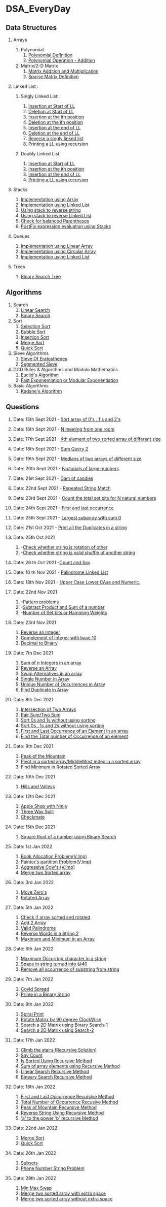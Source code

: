# DSA_EveryDay

## Data Structures
1. Arrays
    1. Polynomial
        1. [Polynomial Definition](./data_structures/arrays/polynomials/polyDefine.cpp)
        2. [Polynomial Operation - Addition](./data_structures/arrays/polynomials/polyAdd.cpp)
    2. Matrix/2-D Matrix
        1. [Matrix Addition and Multiplication](./data_structures/arrays/matrix/matrixAddition_Multiplication.cpp)
        2. [Sparse Matrix Definition](./data_structures/arrays/matrix/spareMatrixDefinition.cpp)
2. Linked List : 
    1. Singly Linked List:
        1. [Insertion at Start of LL](./data_structures/linkedList/singlyLinkedList/insertion_at_Start.cpp)
        2. [Deletion at Start of LL](./data_structures/linkedList/singlyLinkedList/deletion_at_Start.cpp)
        3. [Insertion at the ith position](./data_structures/linkedList/singlyLinkedList/insertion_At_nth_Position.cpp)
        4. [Deletion at the ith position](./data_structures/linkedList/singlyLinkedList/deletion_At_nth_Position.cpp)
        5. [Insertion at the end of LL](./data_structures/linkedList/singlyLinkedList/insertion_at_the_end.cpp)
        6. [Deletion at the end of LL](./data_structures/linkedList/singlyLinkedList/deletion_at_the_end.cpp)
        7. [Reverse a singly linked list](./data_structures/linkedList/singlyLinkedList/reverse_singly_linked_list.cpp)
        8. [Printing a LL using recursion](./data_structures/linkedList/singlyLinkedList/display_using_recusrion.cpp)

    2. Doubly Linked List
        1. [Insertion at Start of LL](./data_structures/linkedList/doublyLinkedList/insertion_at_Start.cpp)
        2. [Insertion at the ith position](./data_structures/linkedList/doublyLinkedList/insertion_At_nth_Position.cpp)
        3. [Insertion at the end of LL](./data_structures/linkedList/doublyLinkedList/insertion_at_the_end.cpp)
        4. [Printing a LL using recursion](./data_structures/linkedList/doublyLinkedList/display_using_recusrion.cpp)
3. Stacks
    1. [Implementation using Array](./data_structures/stacks/implementation_using_array.cpp)
    2. [Implementation using Linked List](./data_structures/stacks/implementation_using_LL.cpp)
    3. [Using stack to reverse string](./data_structures/stacks/reversal_of_string_using_stack.cpp)
    4. [Using stack to reverse Linked List](./data_structures/stacks/reversal_of_LL_using_stack.cpp)
    5. [Check for balanced Parentheses](./data_structures/stacks/check_balanced_parentheses.cpp)
    6. [PostFix expression evaluation using Stacks](./data_structures/stacks/postfix_stacks.cpp)

4. Queues 
    1. [Implementation using Linear Array](./data_structures/queues/implementation_using_array.cpp)
    2. [Implementation using Circular Array](./data_structures/queues/implementation_using_CircularArray.cpp)
    3. [Implementation using Linked List](./data_structures/queues/implementation_using_LL.cpp)

5. Trees
    1. [Binary Search Tree](./data_structures/trees/BST.cpp)

## Algorithms
1. Search
    1. [Linear Search](./algorithms/searching/linearSearch.cpp)
    2. [Binary Search](./algorithms/searching/binarySearch.cpp)
2. Sort
    1. [Selection Sort](./algorithms/sorting/selectionSort.cpp)
    2. [Bubble Sort](./algorithms/sorting/bubbleSort.cpp)
    3. [Insertion Sort](./algorithms/sorting/insertionSort.cpp)
    4. [Merge Sort](./algorithms/sorting/mergeSort.cpp)
    5. [Quick Sort](./algorithms/sorting/quickSort.cpp)
3. Sieve Algorithms
    1. [Sieve Of Eratosthenes](./algorithms/Sieve_Algorithms/seiveOfEratosthenes.cpp)
    2. [Segmented Sieve](./algorithms/Sieve_Algorithms/segmentedSieve.cpp)
4. GCD Rules & Algorithms and Modulo Mathematics 
    1. [Euclid's Algorithm](./algorithms/gcdAlgo/euclidsAlgorithm.cpp)
    2. [Fast Exponentiation or Modular Exponentiation](./algorithms/gcdAlgo/fastExponentiation.cpp)
5. Basic Algorithms
    1. [Kadane's Algorithm](./algorithms/basicAlgo/kadanesAlgo.cpp)
## Questions 
1.  Date: 15th Sept 2021 - [Sort array of 0's , 1's and 2's](./practice/sort_array_of_0_2_1.cpp)
2.  Date: 16th Sept 2021 - [N meeting from one room](./practice/n_meeting_from_one_room.cpp)
3.  Date: 17th Sept 2021 - [Kth element of two sorted array of different size](./practice/kth_element_in_2_sorted_array_of_different_size.cpp) 
4.  Date: 18th Sept 2021 - [Sum Query 2](./practice/sum_query_2.cpp)  
5.  Date: 19th Sept 2021 - [Medians of two arrays of different size](/median_of_two_arrays_of_different_size.cpp)  
6.  Date: 20th Sept 2021 - [Factorials of large numbers](./practice/factorials_of_large_numbers.cpp) 
7.  Date: 21st Sept 2021 - [Dam of candies](./practice/dam_of_candies.cpp) 
8.  Date: 22nd Sept 2021 - [Repeated String Match](./practice/repeated_string_match.cpp)  
9.  Date: 23rd Sept 2021 - [Count the total set bits for N natural numbers](./practice/count_total_set_bits.cpp)  
10.  Date: 24th Sept 2021 - [First and last occurrence](./practice/first_last_occurrence.cpp)  
11. Date: 25th Sept 2021 - [Largest subarray with sum 0](./practice/largest_subarray_with_sum_0.cpp)
12. Date: 21st Oct 2021 - [Print all the Duplicates in a string](./practice/print_all_duplicates.cpp)
13. Date: 25th Oct 2021  
    1. -[Check whether string is rotation of other](./practice/rotaions_string_check.cpp) 
    2. -[Check whether string is valid shuffle of another string](./practice/string_shuffle_fo_another_string.cpp)
14. Date: 26 th Oct 2021 -[Count and Say](./practice/count_and_say.cpp)
15. Date: 10 th Nov 2021 - [Palindrome Linked List](./practice/palindromeLinkedList.cpp)
16. Date: 18th Nov 2021 - [Upper Case Lower CAse and Numeric.](./practice/upperCase_lowerCase_numeric.cpp)
17. Date: 22nd Nov 2021 
    1. -[Pattern problems](./practice/patterns.cpp)
    2. -[Subtract Product and Sum of a number](./practice/subtractProductAndSum.cpp)
    3. -[Number of Set bits or Hamming Weights](./practice/hammingWeight.cpp)
18. Date: 23rd Nov 2021
    1. [Reverse an Integer](./practice/reverseInteger.cpp)
    2. [Complement of Integer with base 10](./practice/complementOfBase10.cpp)
    3. [Decimal to Binary](./practice/decimalToBinary.cpp)

19. Date: 7th Dec 2021
    1. [Sum of n Integers in an array](./practice/sumNInteger.cpp)
    2. [Reverse an Array](./practice/reverseArray.cpp)
    3. [Swap Alternatives in an array](./practice/swapAlternativeArray.cpp)
    4. [Single Number in Array](./practice/singleNumber.cpp)
    5. [Unique Number of Occurrences in Array](./practice/findUniqueElement.cpp)
    6. [Find Duplicate in Array](./practice/findDuplicate.cpp)

20. Date: 8th Dec 2021
    1. [Intersection of Two Arrays](./practice/intersectionOf2Arrays.cpp)
    2. [Pair Sum/Two Sum](./practice/pairSum.cpp)
    3. [Sort 0s and 1s without using sorting](./practice/sort_0_1.cpp)
    4. [Sort 0s , 1s and 2s without using sorting](./practice/sort_0_1_2.cpp)
    5. [First and Last Occurrence of an Element in an array](./practice/firstLastOcc.cpp)
    6. [Find the Total number of Occurrence of an element](./practice/totalOcc.cpp)

21. Date: 9th Dec 2021
    1. [Peak of the Mountain](./practice/peakOfMountain.cpp)
    2. [Pivot in a sorted array/MiddleMost index in a sorted array](./practice/middlemostIndex.cpp)
    3. [Find Minimum in Rotated Sorted Array](./practice/pivotIndex.cpp)

22. Date: 10th Dec 2021
    1. [Hills and Valleys](./practice/hillsValleys.cpp)
23. Date: 12th Dec 2021
    1. [Apple Shop with Ninja](./practice/appleShopNinja.cpp)
    2. [Three Way Split](./practice/threeWaySplit.cpp)
    3. [Checkmate](./practice/checkMate.cpp)
24. Date: 15th Dec 2021
    1. [Square Root of a number using Binary Search](./practice/sqrtUsingBinearSearch.cpp)
25. Date: 1st Jan 2022 
    1. [Book Allocation Problem(V.Imp)](./practice/bookAllocation.cpp)
    2. [Painter's partition Problem(V.Imp)](./practice/painterPartition.cpp)
    3. [Aggressive Cow's (V.Imp)](./practice/aggressiveCows.cpp)
    4. [Merge two Sorted array](./practice/mergeTwoSortedArray.cpp)
26. Date: 3rd Jan 2022
    1. [Move Zero's](./practice/moveZeros.cpp)
    2. [Rotated Array](./practice/rotatearray.cpp)
27. Date: 5th Jan 2022
    1. [Check if array sorted and rotated](./practice/arraySortedRotated.cpp)
    2. [Add 2 Array](./practice/add2array.cpp)
    3. [Valid Palindrome](./practice/validPalindrome.cpp)
    4. [Reverse Words in a String 2](./practice/reverseWordsInString.cpp)
    5. [Maximum and Minimum in an Array](./practice/min_max_array.cpp)
28. Date: 6th Jan 2022
    1. [Maximum Occurring character in a string](./practice/maxOccCharacterInString.cpp)
    2. [Space in string turned into @40](./practice/replacingSpaces.cpp)
    3. [Remove all occurrence of substring from string](./practice/remoceOccurrenceSubtring.cpp)
29. Date: 7th Jan 2022
    1. [Covid Spread](./practice/covidSpread.cpp)
    2. [Prime in a Binary String](./practice/primeInBinaryString.cpp)
30. Date: 8th Jan 2022
    1. [Spiral Print](./practice/spiralPrint.cpp)
    2. [Rotate Matrix by 90 degree ClockWise](./practice/rotateMatrixClockWise.cpp)
    3. [Search a 2D Matrix using Binary Search-1](./practice/binarySearchMatrix.cpp)
    4. [Search a 2D Matrix using Search-2](./practice/searchMatrix2.cpp)
31. Date: 17th Jan 2022
    1. [Climb the stairs (Recursive Solution)](./practice/climbStairsRecursive.cpp)
    2. [Say Count](./practice/sayCount.cpp)
    3. [Is Sorted Using Recursive Method](./practice/isSortedRecursive.cpp)
    4. [Sum of array elements using Recursive Method](./practice/sumofArrayRecursive.cpp)
    5. [Linear Search Recursive Method](./practice/linearSearchRecursive.cpp)
    6. [Bineary Search Recursive Method](./practice/binearySearchRecursive.cpp)
32. Date: 18th Jan 2022
    1. [First and Last Occurrence Recursive Method](./practice/firstLastOccRecursive.cpp)
    2. [Total Number of Occurrence Recusive Method](./practice/totalOccRecursive.cpp)
    3. [Peak of Mountain Recursive Method](./practice/peakMountainRecursive.cpp)
    4. [Reverse String Using Recursive Method](./practice/reverseStringRecursive.cpp)
    5. ['a' to the power 'b' recursive Method](./practice/powerProblemRecursive.cpp)
33. Date: 22nd Jan 2022
    1. [Merge Sort](./practice/mergeSort.cpp)
    2. [Quick Sort](./practice/quickSort.cpp)
34. Date: 26th Jan 2022
    1. [Subsets](./practice/subsets.cpp)
    2. [Phone Number String Problem](./practice/phoneNumberStringProblem.cpp)
35. Date: 28th Jan 2022
    1. [Min Max Swap](./practice/minMaxSwap.cpp)
    2. [Merge two sorted array with extra space](./practice/mergeTwoSortedArrayWithExtraSpace.cpp)
    3. [Merge two sorted array without extra space](./practice/mergeTwoSortedArrayWithOutExtraSpace.cpp)